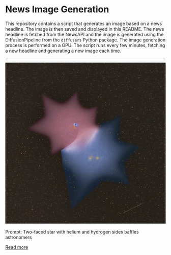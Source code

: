 # News Image Generation
This repository contains a script that generates an image based on a news headline. The image is then saved and displayed in this README.
The news headline is fetched from the NewsAPI and the image is generated using the DiffusionPipeline from the `diffusers` Python package. The image generation process is performed on a GPU.
The script runs every few minutes, fetching a new headline and generating a new image each time.

---

![Generated Image](image.png)

Prompt: Two-faced star with helium and hydrogen sides baffles astronomers

[Read more](https://www.theguardian.com/science/2023/jul/19/two-faced-star-with-helium-and-hydrogen-sides-baffles-astronomers-janus)
